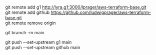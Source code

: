 git remote add g1 http://lyra.g1:3000/lprager/aws-terraform-base.git  
git remote add github https://github.com/ludwigprager/aws-terraform-base.git  
git remote remove origin  

git branch -m main  

git push --set-upstream g1 main  
git push --set-upstream github main  

